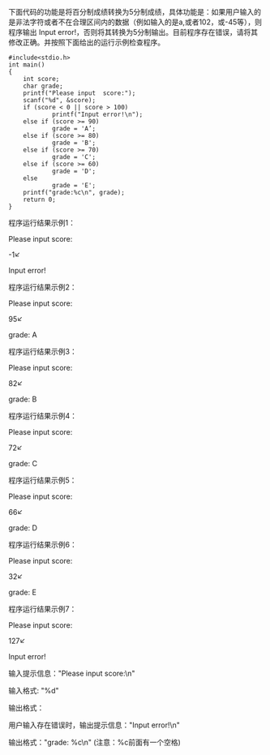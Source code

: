 下面代码的功能是将百分制成绩转换为5分制成绩，具体功能是：如果用户输入的是非法字符或者不在合理区间内的数据（例如输入的是a,或者102，或-45等），则程序输出 Input error!，否则将其转换为5分制输出。目前程序存在错误，请将其修改正确。并按照下面给出的运行示例检查程序。

```
#include<stdio.h>
int main()
{
    int score;
    char grade;
    printf("Please input  score:");
    scanf("%d", &score);
    if (score < 0 || score > 100)   
            printf("Input error!\n");
    else if (score >= 90) 
            grade = 'A’;
    else if (score >= 80)
            grade = 'B';   
    else if (score >= 70)
            grade = 'C';  
    else if (score >= 60)
            grade = 'D'; 
    else
            grade = 'E'; 
    printf("grade:%c\n", grade);
    return 0;
}
```

程序运行结果示例1：

Please input score:

-1↙

Input error!



程序运行结果示例2：

Please input score:

95↙

grade: A



程序运行结果示例3：

Please input score:

82↙

grade: B



程序运行结果示例4：

Please input score:

72↙

grade: C



程序运行结果示例5：

Please input score:

66↙

grade: D



程序运行结果示例6：

Please input score:

32↙

grade: E



程序运行结果示例7：

Please input score:

127↙

Input error!



输入提示信息："Please input score:\n"

输入格式: "%d"

输出格式：

用户输入存在错误时，输出提示信息："Input error!\n"

输出格式："grade: %c\n" (注意：%c前面有一个空格)